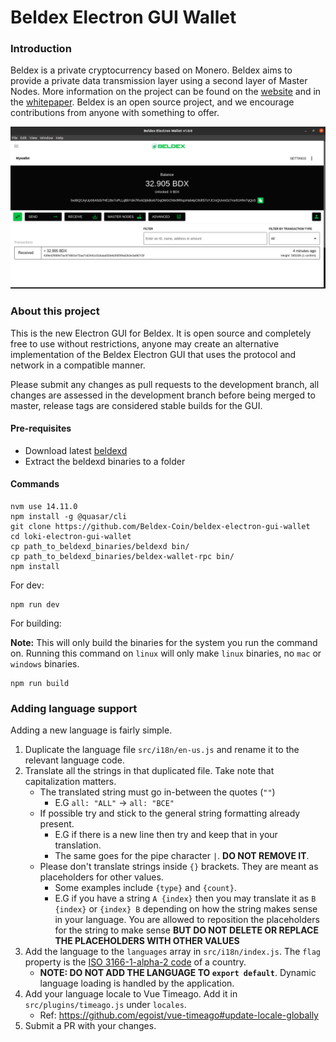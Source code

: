 # Beldex Electron GUI Wallet

### Introduction

Beldex is a private cryptocurrency based on Monero. Beldex aims to provide a private data transmission layer using a second layer of Master Nodes.
More information on the project can be found on the [website](https://beldexio) and in the [whitepaper](https://beldex.io/whitepaper). Beldex is an open source project, and we encourage contributions from anyone with something to offer.

![Beldex wallet image](./src-electron/icons/mrcuug.png)

### About this project

This is the new Electron GUI for Beldex. It is open source and completely free to use without restrictions, anyone may create an alternative implementation of the Beldex Electron GUI that uses the protocol and network in a compatible manner.

Please submit any changes as pull requests to the development branch, all changes are assessed in the development branch before being merged to master, release tags are considered stable builds for the GUI.

#### Pre-requisites

- Download latest [beldexd](https://github.com/Beldex-Coin/beldex/releases/latest)
- Extract the beldexd binaries to a folder

#### Commands

```
nvm use 14.11.0
npm install -g @quasar/cli
git clone https://github.com/Beldex-Coin/beldex-electron-gui-wallet
cd loki-electron-gui-wallet
cp path_to_beldexd_binaries/beldexd bin/
cp path_to_beldexd_binaries/beldex-wallet-rpc bin/
npm install
```

For dev:

```
npm run dev
```

For building:

**Note:** This will only build the binaries for the system you run the command on. Running this command on `linux` will only make `linux` binaries, no `mac` or `windows` binaries.

```
npm run build
```

### Adding language support

Adding a new language is fairly simple.

1. Duplicate the language file `src/i18n/en-us.js` and rename it to the relevant language code.
2. Translate all the strings in that duplicated file. Take note that capitalization matters.
   - The translated string must go in-between the quotes (`""`)
     - E.G `all: "ALL"` -> `all: "ВСЕ"`
   - If possible try and stick to the general string formatting already present.
     - E.G if there is a new line then try and keep that in your translation.
     - The same goes for the pipe character `|`. **DO NOT REMOVE IT**.
   - Please don't translate strings inside `{}` brackets. They are meant as placeholders for other values.
     - Some examples include `{type}` and `{count}`.
     - E.G if you have a string `A {index}` then you may translate it as `B {index}` or `{index} B` depending on how the string makes sense in your language. You are allowed to reposition the placeholders for the string to make sense **BUT DO NOT DELETE OR REPLACE THE PLACEHOLDERS WITH OTHER VALUES**
3. Add the language to the `languages` array in `src/i18n/index.js`. The `flag` property is the [ISO 3166-1-alpha-2 code](https://www.iso.org/obp/ui/#search/code/) of a country.
   - **NOTE: DO NOT ADD THE LANGUAGE TO `export default`**. Dynamic language loading is handled by the application.
4. Add your language locale to Vue Timeago. Add it in `src/plugins/timeago.js` under `locales`.
   - Ref: https://github.com/egoist/vue-timeago#update-locale-globally
5. Submit a PR with your changes.

